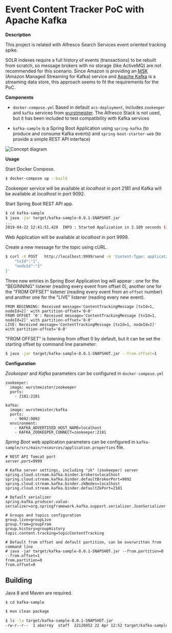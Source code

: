 # Event Content Tracker PoC with Apache Kafka

**Description**

This project is related with Alfresco Search Services event oriented tracking spike.

SOLR indexes require a full history of events (transactions) to be rebuilt from scratch, so message brokers with no storage (like ActiveMQ) are not recommended for this scenario. Since Amazon is providing an [MSK](https://aws.amazon.com/msk/) (Amazon Managed Streaming for Kafka) service and [Apache Kafka](https://kafka.apache.org) is a streaming data store, this approach seems to fit the requirements for the PoC.

**Components**

* `docker-compose.yml` Based in default `acs-deployment`, includes `zookeeper` and `kafka` services from [wurstmeister](https://github.com/wurstmeister). The Alfresco Stack is not used, but it has been included to test compatibility with Kafka services

* `kafka-sample` is a Spring Boot Application using `spring-kafka` (to produce and consume Kafka events) and `spring-boot-starter-web` (to provide a simple REST API interface)

![Concept diagram](https://git.alfresco.com/aborroy/event-content-tracker-kafka/wikis/uploads/06c29149af03a5c61f847b74987373da/kafka-boxes.png)

**Usage**

Start Docker Compose.

```bash
$ docker-compose up --build
```

Zookeeper service will be available at *localhost* in port 2181 and Kafka will be available at *localhost* in port 9092.

Start Spring Boot REST API app.

```bash
$ cd kafka-sample
$ java -jar target/kafka-sample-0.0.1-SNAPSHOT.jar
...
2019-04-22 12:41:51.428  INFO : Started Application in 2.189 seconds (JVM running for 2.521)
```

Web Application will be available at *localhost* in port 9999.

Create a new message for the topic using cURL.

```bash
$ curl -X POST   http://localhost:9999/send -H 'Content-Type: application/json' -d '{
    "txId":"1",
    "nodeId":"2"
}'
```

Three new entries in Spring Boot Application log will appear : one for the "BEGINNING" listener (reading every event from offset 0), another one for the "FROM OFFSET" listener (reading every event from an `offset` number) and another one for the "LIVE" listener (reading every new event).

```
FROM BEGINNING: Received message='ContentTrackingMessage [txId=1, nodeId=2]' with partition-offset='0-0'
FROM OFFSET '0': Received message='ContentTrackingMessage [txId=1, nodeId=2]' with partition-offset='0-0'
LIVE: Received message='ContentTrackingMessage [txId=1, nodeId=2]' with partition-offset='0-0'
```

"FROM OFFSET" is listening from offset 0 by default, but it can be set the starting offset by command line parameter:

```bash
$ java -jar target/kafka-sample-0.0.1-SNAPSHOT.jar --from.offset=1
```

**Configuration**

*Zookeeper* and *Kafka* parameters can be configured in `docker-compose.yml`

```
zookeeper:
  image: wurstmeister/zookeeper
  ports:
    - 2181:2181

kafka:
  image: wurstmeister/kafka
  ports:
    - 9092:9092
  environment:
    - KAFKA_ADVERTISED_HOST_NAME=localhost
    - KAFKA_ZOOKEEPER_CONNECT=zookeeper:2181
```

*Spring Boot* web application parameters can be configured in `kafka-sample/src/main/resources/application.properties` file.

```
# REST API Tomcat port
server.port=9999

# Kafka server settings, including "zk" (zookeeper) server
spring.cloud.stream.kafka.binder.brokers=localhost
spring.cloud.stream.kafka.binder.defaultBrokerPort=9092
spring.cloud.stream.kafka.binder.zkNodes=localhost
spring.cloud.stream.kafka.binder.defaultZkPort=2181

# Default serializer
spring.kafka.producer.value-serializer=org.springframework.kafka.support.serializer.JsonSerializer

# Groups and topics configuration
group.live=groupLive
group.from=groupFrom
group.history=groupHistory
topic.content.tracking=topicContentTracking

# Default from offset and default partition, can be overwritten from command line
# java -jar target/kafka-sample-0.0.1-SNAPSHOT.jar --from.partition=0 --from.offset=1
from.partition=0
from.offset=0
```

## Building

Java 8 and Maven are required.

```bash
$ cd kafka-sample

$ mvn clean package

$ ls -la target/kafka-sample-0.0.1-SNAPSHOT.jar
-rw-r--r--  1 aborroy  staff  22126052 22 Apr 12:52 target/kafka-sample-0.0.1-SNAPSHOT.jar
```
